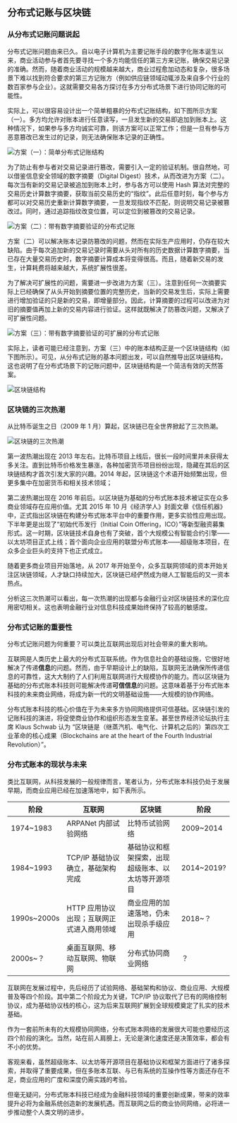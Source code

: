 ## 分布式记账与区块链

### 从分布式记账问题说起

分布式记账问题由来已久。自以电子计算机为主要记账手段的数字化账本诞生以来，商业活动参与者首先要寻找一个多方均能信任的第三方来记账，确保交易记录的准确。然而，随着商业活动的规模越来越大，商业过程愈加动态和复杂，很多场景下难以找到符合要求的第三方记账方（例如供应链领域动辄涉及来自多个行业的数百家参与企业）。这就需要交易各方探讨在多方分布式场景下进行协同记账的可能性。

实际上，可以很容易设计出一个简单粗暴的分布式记账结构，如下图所示方案（一）。多方均允许对账本进行任意读写，一旦发生新的交易即追加到账本上。这种情况下，如果参与多方均诚实可靠，则该方案可以正常工作；但是一旦有参与方恶意篡改已发生过的记录，则无法确保账本记录的正确性。

![方案（一）：简单分布式记账结构](http://static.uv-w.com/blockchain_guide/images/dlt-01.png)

为了防止有参与者对交易记录进行篡改，需要引入一定的验证机制。很自然地，可以借鉴信息安全领域的数字摘要（Digital Digest）技术，从而改进为方案（二）。每次当有新的交易记录被追加到账本上时，参与各方可以使用 Hash 算法对完整的交易历史计算数字摘要，获取当前交易历史的“指纹”。此后任意时刻，每个参与方都可以对交易历史重新计算数字摘要，一旦发现指纹不匹配，则说明交易记录被篡改过。同时，通过追踪指纹改变位置，可以定位到被篡改的交易记录。

![方案（二）：带有数字摘要验证的分布式记账](http://static.uv-w.com/blockchain_guide/images/dlt-02.png)

方案（二）可以解决账本记录防篡改的问题，然而在实际生产应用时，仍存在较大缺陷。由于每次追加新的交易记录时需要从头对所有的历史数据计算数字摘要，当已存在大量交易历史时，数字摘要计算成本将变得很高。而且，随着新交易的发生，计算耗费将越来越大，系统扩展性很差。

为了解决可扩展性的问题，需要进一步改进为方案（三）。注意到任何一次摘要实际上已经确保了从头开始到摘要位置的完整历史，当新的交易发生后，实际上需要进行增加验证的只是新的交易，即增量部分。因此，计算摘要的过程可以改进为对旧的摘要值再加上新的交易内容进行验证。这样就既解决了防篡改问题，又解决了可扩展性问题。

![方案（三）：带有数字摘要验证的可扩展的分布式记账](http://static.uv-w.com/blockchain_guide/images/dlt-03.png)

实际上，读者可能已经注意到，方案（三）中的账本结构正是一个区块链结构（如下图所示）。可见，从分布式记账的基本问题出发，可以自然推导出区块链结构，这也说明了在分布式场景下的记账问题中，区块链结构是一个简洁有效的天然答案。

![区块链结构](http://static.uv-w.com/blockchain_guide/images/blockchain.png)

### 区块链的三次热潮

从比特币诞生之日（2009 年 1 月）算起，区块链已在全世界掀起了三次热潮。

![区块链的三次热潮](http://static.uv-w.com/blockchain_guide/images/3-hops.png)

第一波热潮出现在 2013 年左右。比特币项目上线后，很长一段时间里并未获得太多关注。直到比特币价格发生暴涨，各种加密货币项目纷纷出现，隐藏在其后的区块链结构才首次引发大家的兴趣。2014 年起，区块链这个术语开始频繁出现，但更多集中在加密货币和相关技术领域；

第二波热潮出现在 2016 年前后。以区块链为基础的分布式账本技术被证实在众多商业领域存在应用价值。尤其 2015 年 10 月《经济学人》封面文章《信任机器》中，正式指出区块链在构建分布式账本平台中的重要作用，更多实验性应用出现。下半年更是出现了“初始代币发行（Initial Coin Offering，ICO）”等新型融资募集形式。这一时期，区块链技术自身也有了突破，首个大规模公有智能合约引擎——以太坊项目正式上线；首个面向企业应用的联盟分布式账本——超级账本项目，在众多企业巨头的支持下也正式成立。

随着更多商业项目开始落地，从 2017 年开始至今，众多互联网领域的资本开始关注区块链领域，人才缺口持续加大，区块链已经俨然成为继人工智能后的又一资本热点。

分析这三次热潮可以看出，每一次热潮的出现都与金融行业对区块链技术的深化应用密切相关。这也表明金融行业对信息科技成果始终保持了较高的敏感度。

### 分布式记账的重要性

分布式记账问题为何重要？可以类比互联网出现后对社会带来的重大影响。

互联网是人类历史上最大的分布式互联系统。作为信息社会的基础设施，它很好地解决了传递**信息**的问题。然而，由于早期设计上的缺陷，互联网无法确保所传递信息的可靠性，这大大制约了人们利用互联网进行大规模协作的能力。而以区块链为基础的分布式账本科技则可能解决传递**可信信息**的问题。这意味着基于分布式账本科技的未来商业网络，将成为新一代的文明基础设施——大规模的协作网络。

分布式账本科技的核心价值在于为未来多方协同网络提供可信基础。区块链引发的记账科技的演进，将促使商业协作和组织形态发生变革。甚至世界经济论坛执行主席 Klaus Schwab 认为 “区块链是（继蒸汽机、电气化、计算机之后的）第四次工业革命的核心成果（Blockchains are at the heart of the Fourth Industrial Revolution）”。

### 分布式账本的现状与未来

类比互联网，从科技发展的一般规律而言，笔者认为，分布式账本科技仍处于发展早期，而商业应用已经在加速落地中，如下表所示。

阶段 | 互联网 | 区块链 | 阶段
-- | -- | -- | --
1974~1983 | ARPANet 内部试验网络 | 比特币试验网络 | 2009~2014
1984~1993 | TCP/IP 基础协议确立，基础架构完成 | 基础协议和框架探索，出现超级账本、以太坊等开源项目 | 2014~2019?
1990s~2000s | HTTP 应用协议出现；互联网正式进入商用领域 | 商业应用的加速落地，仍未出现杀手级应用 | 2018~？
2000s~？ | 桌面互联网、移动互联网、物联网 | 分布式协同商业网络 | ？

互联网在发展过程中，先后经历了试验网络、基础架构和协议、商业应用、大规模普及等四个阶段。其中第二个阶段尤为关键，TCP/IP 协议取代了已有的网络控制协议，成为基础协议栈的核心，这为后来互联网扩展到全球规模奠定了扎实的技术基础。

作为一套前所未有的大规模协同网络，分布式账本网络的发展很大可能也要经历这四个阶段的演化。当然，站在前人肩膀上，无论是演化速度还是决策效率，都会有不小的优势。

客观来看，虽然超级账本、以太坊等开源项目在基础协议和框架方面进行了诸多探索，并取得了重要成果，但在多账本互联、与已有系统的互操作性等方面还存在不足，商业应用的广度和深度仍需实践的考验。

但毫无疑问，分布式账本科技已经成为金融科技领域的重要创新成果，带来的效率提升必将为金融系统创造新的发展机遇。而互联网之后的商业协同网络，必将进一步推动整个人类文明的进步。

